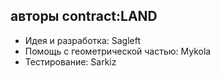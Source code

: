 ## авторы contract:LAND

* Идея и разработка: Sagleft
* Помощь с геометрической частью: Mykola
* Тестирование: Sarkiz
